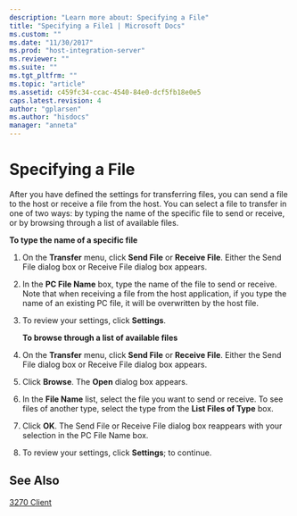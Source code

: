 ```yaml
---
description: "Learn more about: Specifying a File"
title: "Specifying a File1 | Microsoft Docs"
ms.custom: ""
ms.date: "11/30/2017"
ms.prod: "host-integration-server"
ms.reviewer: ""
ms.suite: ""
ms.tgt_pltfrm: ""
ms.topic: "article"
ms.assetid: c459fc34-ccac-4540-84e0-dcf5fb18e0e5
caps.latest.revision: 4
author: "gplarsen"
ms.author: "hisdocs"
manager: "anneta"
---
```

# Specifying a File
After you have defined the settings for transferring files, you can send a file to the host or receive a file from the host. You can select a file to transfer in one of two ways: by typing the name of the specific file to send or receive, or by browsing through a list of available files.  
  
 **To type the name of a specific file**  
  
1. On the **Transfer** menu, click **Send File** or **Receive File**. Either the Send File dialog box or Receive File dialog box appears.  
  
2. In the **PC File Name** box, type the name of the file to send or receive. Note that when receiving a file from the host application, if you type the name of an existing PC file, it will be overwritten by the host file.  
  
3. To review your settings, click **Settings**.  
  
   **To browse through a list of available files**  
  
4. On the **Transfer** menu, click **Send File** or **Receive File**. Either the Send File dialog box or Receive File dialog box appears.  
  
5. Click **Browse**. The **Open** dialog box appears.  
  
6. In the **File Name** list, select the file you want to send or receive. To see files of another type, select the type from the **List Files of Type** box.  
  
7. Click **OK**. The Send File or Receive File dialog box reappears with your selection in the PC File Name box.  
  
8. To review your settings, click **Settings**; to continue.  
  
## See Also  
 [3270 Client](../core/3270-client2.md)
